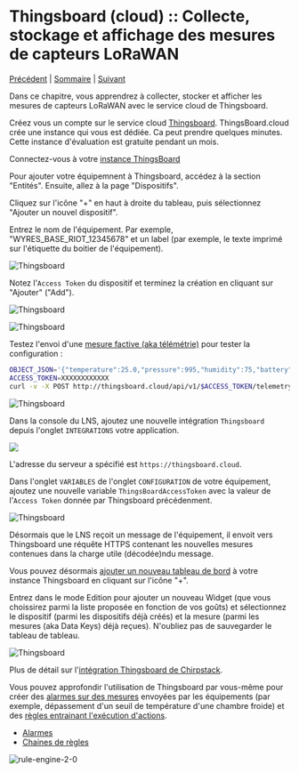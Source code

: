 # Thingsboard (cloud) :: Collecte, stockage et affichage des mesures de capteurs LoRaWAN

[Précédent](08a.md) | [Sommaire](README.md) |  [Suivant](08c.md)

Dans ce chapitre, vous apprendrez à collecter, stocker et afficher les mesures de capteurs LoRaWAN avec le service cloud de Thingsboard.


Créez vous un compte sur le service cloud [Thingsboard](https://thingsboard.cloud/signup). ThingsBoard.cloud crée une instance qui vous est dédiée. Ca peut prendre quelques minutes. Cette instance d'évaluation est gratuite pendant un mois.

Connectez-vous à votre [instance ThingsBoard](http://thingsboard.cloud)

Pour ajouter votre équipemnent à Thingsboard, accédez à la section "Entités". Ensuite, allez à la page "Dispositifs".

Cliquez sur l'icône "+" en haut à droite du tableau, puis sélectionnez "Ajouter un nouvel dispositif".

Entrez le nom de l'équipement. Par exemple, "WYRES_BASE_RIOT_12345678" et un label (par exemple, le texte imprimé sur l'étiquette du boitier de l'équipement).

![Thingsboard](images/thingsboard-01.png)

Notez l'`Access Token` du dispositif et terminez la création en cliquant sur "Ajouter" ("Add").

![Thingsboard](images/thingsboard-02.png)

![Thingsboard](images/thingsboard-02b.png)

Testez l'envoi d'une [mesure factive (aka télémétrie)](https://thingsboard.io/docs/user-guide/telemetry/) pour tester la configuration :

```bash
OBJECT_JSON='{"temperature":25.0,"pressure":995,"humidity":75,"battery":3200,"hvacEnabled":true,"hvacState": "IDLE"}'
ACCESS_TOKEN=XXXXXXXXXXXX
curl -v -X POST http://thingsboard.cloud/api/v1/$ACCESS_TOKEN/telemetry --header Content-Type:application/json --data "$OBJECT_JSON"
```

![Thingsboard](images/thingsboard-02c.png)

Dans la console du LNS, ajoutez une nouvelle intégration `Thingsboard` depuis l'onglet `INTEGRATIONS` votre application.

![](images/chirpstack4-integration-thingsboard-01.png)

L'adresse du serveur a spécifié est `https://thingsboard.cloud`.
 
Dans l'onglet `VARIABLES` de l'onglet `CONFIGURATION` de votre équipement, ajoutez une nouvelle variable `ThingsBoardAccessToken` avec la valeur de l'`Access Token` donnée par Thingsboard précédenment.

![Thingsboard](images/thingsboard-03b.png)

Désormais que le LNS reçoit un message de l'équipement, il envoit vers Thingsboard une réquête HTTPS contenant les nouvelles mesures contenues dans la charge utile (décodée)ndu message.

Vous pouvez désormais [ajouter un nouveau tableau de bord](https://thingsboard.cloud/dashboards/all) à votre instance Thingsboard en cliquant sur l'icône "+".

Entrez dans le mode Edition pour ajouter un nouveau Widget (que vous choissirez parmi la liste proposée en fonction de vos goûts) et sélectionnez le dispositif (parmi les dispositifs déjà créés) et la mesure (parmi les mesures (aka Data Keys) déjà reçues). N'oubliez pas de sauvegarder le tableau de tableau.

![Thingsboard](images/thingsboard-05.png)

Plus de détail sur l'[intégration Thingsboard de Chirpstack](https://www.chirpstack.io/docs/guides/thingsboard.html).

Vous pouvez approfondir l'utilisation de Thingsboard par vous-même pour créer des [alarmes sur des mesures](https://thingsboard.io/docs/user-guide/alarms/) envoyées par les équipements (par exemple, dépassement d'un seuil de température d'une chambre froide) et des [règles entrainant l'exécution d'actions](https://thingsboard.io/docs/user-guide/rule-engine-2-0/re-getting-started/).

* [Alarmes](https://thingsboard.cloud/alarms)
* [Chaines de règles](https://thingsboard.cloud/ruleChains)

![rule-engine-2-0](images/initial-root-chain-ce.png)

